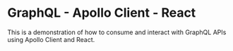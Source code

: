# GraphQL - Apollo Client - React
This is a demonstration of how to consume and interact with GraphQL APIs using Apollo Client and React.
